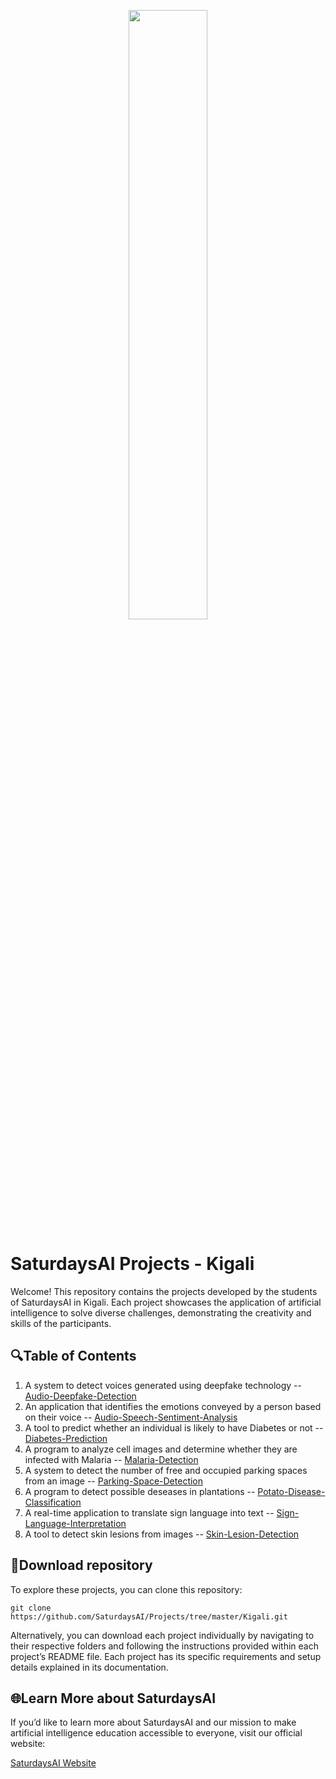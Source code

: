 <p align="center"><img width="50%" src="https://saturdaysai.github.io/saturdaysai/images/logo.png" /></p>

# SaturdaysAI Projects - Kigali

Welcome! This repository contains the projects developed by the students of SaturdaysAI in Kigali. Each project showcases the application of artificial intelligence to solve diverse challenges, demonstrating the creativity and skills of the participants.

## 🔍Table of Contents

1) A system to detect voices generated using deepfake technology -- [Audio-Deepfake-Detection](https://github.com/SaturdaysAI/Projects/tree/master/Kigali/Audio-Deepfake-Detection)
2) An application that identifies the emotions conveyed by a person based on their voice -- [Audio-Speech-Sentiment-Analysis](https://github.com/SaturdaysAI/Projects/tree/master/Kigali/Audio-Speech-Sentiment-Analysis)
3) A tool to predict whether an individual is likely to have Diabetes or not -- [Diabetes-Prediction](https://github.com/SaturdaysAI/Projects/tree/master/Kigali/Diabetes-Prediction)
4) A program to analyze cell images and determine whether they are infected with Malaria -- [Malaria-Detection](https://github.com/SaturdaysAI/Projects/tree/master/Kigali/Malaria-Detection)
5) A system to detect the number of free and occupied parking spaces from an image -- [Parking-Space-Detection](https://github.com/SaturdaysAI/Projects/tree/master/Kigali/Parking-Space-Detection)
6) A program to detect possible deseases in plantations -- [Potato-Disease-Classification](https://github.com/SaturdaysAI/Projects/tree/master/Kigali/Potato-Disease-Classification)
7) A real-time application to translate sign language into text -- [Sign-Language-Interpretation](https://github.com/SaturdaysAI/Projects/tree/master/Kigali/Sign-Language-Interpretation)
8) A tool to detect skin lesions from images -- [Skin-Lesion-Detection](https://github.com/SaturdaysAI/Projects/tree/master/Kigali/Skin-Lesion-Detection)

## 💾Download repository

To explore these projects, you can clone this repository:
```
git clone https://github.com/SaturdaysAI/Projects/tree/master/Kigali.git
```
Alternatively, you can download each project individually by navigating to their respective folders and following the instructions provided within each project’s README file.
Each project has its specific requirements and setup details explained in its documentation.

## 🌐Learn More about SaturdaysAI

If you’d like to learn more about SaturdaysAI and our mission to make artificial intelligence education accessible to everyone, visit our official website:

[SaturdaysAI Website](https://saturdays.ai/)
